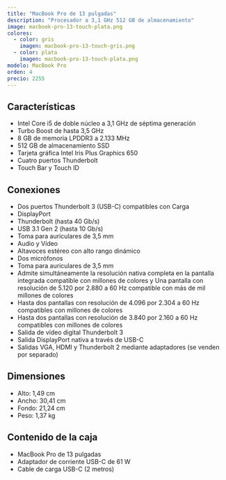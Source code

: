 ```yaml
---
title: "MacBook Pro de 13 pulgadas"
description: "Procesador a 3,1 GHz 512 GB de almacenamiento"
image: macbook-pro-13-touch-plata.png
colores:
  - color: gris
    imagen: macbook-pro-13-touch-gris.png
  - color: plata
    imagen: macbook-pro-13-touch-plata.png
modelo: MacBook Pro
orden: 4
precio: 2255
---
```


## Características

  - Intel Core i5 de doble núcleo a 3,1 GHz de séptima generación
  - Turbo Boost de hasta 3,5 GHz
  - 8 GB de memoria LPDDR3 a 2.133 MHz
  - 512 GB de almacenamiento SSD
  - Tarjeta gráfica Intel Iris Plus Graphics 650
  - Cuatro puertos Thunderbolt
  - Touch	Bar	y	Touch	ID

## Conexiones

  - Dos puertos Thunderbolt 3 (USB-C) compatibles con Carga
  - DisplayPort
  - Thunderbolt (hasta 40 Gb/s)
  - USB 3.1 Gen 2 (hasta 10 Gb/s)
  - Toma para auriculares de 3,5 mm
  - Audio y Vídeo
  - Altavoces estéreo con alto rango dinámico
  - Dos micrófonos
  - Toma para auriculares de 3,5 mm
  - Admite simultáneamente la resolución nativa completa en la pantalla integrada compatible con millones de colores y Una pantalla con resolución de 5.120 por 2.880 a 60 Hz compatible con más de mil millones de colores
  - Hasta dos pantallas con resolución de 4.096 por 2.304 a 60 Hz compatibles con millones de colores
  - Hasta dos pantallas con resolución de 3.840 por 2.160 a 60 Hz compatibles con millones de colores
  - Salida de vídeo digital Thunderbolt 3
  - Salida DisplayPort nativa a través de USB-C
  - Salidas VGA, HDMI y Thunderbolt 2 mediante adaptadores (se venden por separado)

## Dimensiones

  - Alto: 1,49 cm
  - Ancho: 30,41 cm
  - Fondo: 21,24 cm
  - Peso: 1,37 kg

## Contenido de la caja

  - MacBook Pro de 13 pulgadas
  - Adaptador de corriente USB-C de 61 W
  - Cable de carga USB-C (2 metros)
